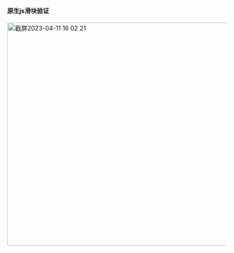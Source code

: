 #### 原生js滑块验证

<img width="512" alt="截屏2023-04-11 16 02 21" src="https://user-images.githubusercontent.com/18522167/231095883-73adf465-04b4-4c68-93a4-c6b72f88ec4a.png">
